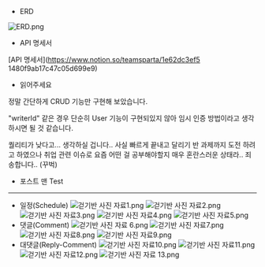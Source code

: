 - ERD 

![ERD.png](src/main/resources/static/ERD.png)

- API 명세서

[API 명세서](https://www.notion.so/teamsparta/1e62dc3ef5
1480f9ab17c47c05d699e9)

- 읽어주세요

정말 간단하게 CRUD 기능만 구현해 보았습니다.

"writerId" 같은 경우 단순히 User 기능이 구현되있지 않아 임시 인증 방법이라고 생각하시면 될 것 같습니다.

퀄리티가 낮다고... 생각하실 겁니다.. 사실 빠르게 끝내고 달리기 반 과제까지 도전 하려고 하였으나 취업 관련 이슈로 요즘 어떤 걸 공부해야할지 매우 혼란스러운 상태라.. 죄송합니다.. (꾸벅)


- 포스트 맨 Test
--- 
* 일정(Schedule)
![걷기반 사진 자료1.png](src/main/resources/static/%EA%B1%B7%EA%B8%B0%EB%B0%98%20%EC%82%AC%EC%A7%84%20%EC%9E%90%EB%A3%8C1.png)
![걷기반 사진 자료2.png](src/main/resources/static/%EA%B1%B7%EA%B8%B0%EB%B0%98%20%EC%82%AC%EC%A7%84%20%EC%9E%90%EB%A3%8C2.png)
![걷기반 사진 자료3.png](src/main/resources/static/%EA%B1%B7%EA%B8%B0%EB%B0%98%20%EC%82%AC%EC%A7%84%20%EC%9E%90%EB%A3%8C3.png)
![걷기반 사진 자료4.png](src/main/resources/static/%EA%B1%B7%EA%B8%B0%EB%B0%98%20%EC%82%AC%EC%A7%84%20%EC%9E%90%EB%A3%8C4.png)
![걷기반 사진 자료5.png](src/main/resources/static/%EA%B1%B7%EA%B8%B0%EB%B0%98%20%EC%82%AC%EC%A7%84%20%EC%9E%90%EB%A3%8C5.png)
* 댓글(Comment)
![걷기반 사진 자료 6.png](src/main/resources/static/%EA%B1%B7%EA%B8%B0%EB%B0%98%20%EC%82%AC%EC%A7%84%20%EC%9E%90%EB%A3%8C%206.png)
![걷기반 사진 자료7.png](src/main/resources/static/%EA%B1%B7%EA%B8%B0%EB%B0%98%20%EC%82%AC%EC%A7%84%20%EC%9E%90%EB%A3%8C7.png)
![걷기반 사진 자료8.png](src/main/resources/static/%EA%B1%B7%EA%B8%B0%EB%B0%98%20%EC%82%AC%EC%A7%84%20%EC%9E%90%EB%A3%8C8.png)
![걷기반 사진 자료9.png](src/main/resources/static/%EA%B1%B7%EA%B8%B0%EB%B0%98%20%EC%82%AC%EC%A7%84%20%EC%9E%90%EB%A3%8C9.png)
* 대댓글(Reply-Comment)
![걷기반 사진 자료10.png](src/main/resources/static/%EA%B1%B7%EA%B8%B0%EB%B0%98%20%EC%82%AC%EC%A7%84%20%EC%9E%90%EB%A3%8C10.png)
![걷기반 사진 자료11.png](src/main/resources/static/%EA%B1%B7%EA%B8%B0%EB%B0%98%20%EC%82%AC%EC%A7%84%20%EC%9E%90%EB%A3%8C11.png)
![걷기반 사진 자료12.png](src/main/resources/static/%EA%B1%B7%EA%B8%B0%EB%B0%98%20%EC%82%AC%EC%A7%84%20%EC%9E%90%EB%A3%8C12.png)
![걷기반 사진 자료 13.png](src/main/resources/static/%EA%B1%B7%EA%B8%B0%EB%B0%98%20%EC%82%AC%EC%A7%84%20%EC%9E%90%EB%A3%8C%2013.png)